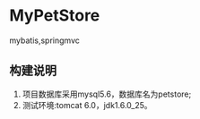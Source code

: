 # MyPetStore
mybatis,springmvc

## 构建说明
1. 项目数据库采用mysql5.6，数据库名为petstore;
2. 测试环境:tomcat 6.0，jdk1.6.0_25。
